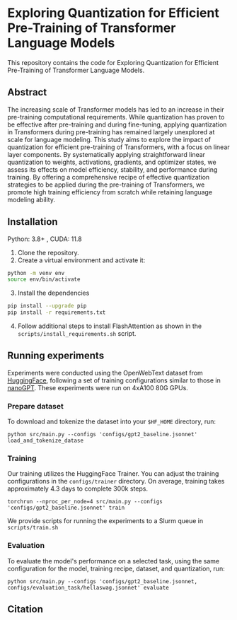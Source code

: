 # Exploring Quantization for Efficient Pre-Training of Transformer Language Models

This repository contains the code for Exploring Quantization for Efficient Pre-Training of Transformer Language Models.

## Abstract
The increasing scale of Transformer models has led to an increase in their pre-training computational requirements. While quantization has proven to be effective after pre-training and during fine-tuning, applying quantization in Transformers during pre-training has remained largely unexplored at scale for language modeling. This study aims to explore the impact of quantization for efficient pre-training of Transformers, with a focus on linear layer components. By systematically applying straightforward linear quantization to weights, activations, gradients, and optimizer states, we assess its effects on model efficiency, stability, and performance during training. By offering a comprehensive recipe of effective quantization strategies to be applied during the pre-training of Transformers, we promote high training efficiency from scratch while retaining language modeling ability.

## Installation
Python: 3.8+ , CUDA: 11.8
1. Clone the repository.
2. Create a virtual environment and activate it:

```bash
python -m venv env
source env/bin/activate
```

3. Install the dependencies
```bash
pip install --upgrade pip
pip install -r requirements.txt
```

4. Follow additional steps to install FlashAttention as shown in the `scripts/install_requirements.sh` script.

## Running experiments

Experiments were conducted using the OpenWebText dataset from [HuggingFace](https://huggingface.co/datasets/Skylion007/openwebtext), following a set of training configurations similar to those in [nanoGPT](https://github.com/karpathy/nanoGPT). These experiments were run on 4xA100 80G GPUs.

### Prepare dataset 

To download and tokenize the dataset into your `$HF_HOME` directory, run:
```
python src/main.py --configs 'configs/gpt2_baseline.jsonnet' load_and_tokenize_datase
```

### Training

Our training utilizes the HuggingFace Trainer. You can adjust the training configurations in the `configs/trainer` directory. On average, training takes approximately 4.3 days to complete 300k steps.
```
torchrun --nproc_per_node=4 src/main.py --configs 'configs/gpt2_baseline.jsonnet' train
```
We provide scripts for running the experiments to a Slurm queue in `scripts/train.sh`

### Evaluation

To evaluate the model's performance on a selected task, using the same configuration for the model, training recipe, dataset, and quantization, run:
```
python src/main.py --configs 'configs/gpt2_baseline.jsonnet, configs/evaluation_task/hellaswag.jsonnet' evaluate
```


## Citation